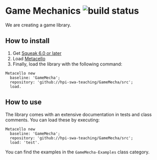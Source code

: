 # Game Mechanics ![build status](https://github.com/hpi-swa-teaching/GameMecha/actions/workflows/main.yml/badge.svg?branch=master)
We are creating a game library.

## How to install
1. Get [Squeak 6.0 or later](http://www.squeak.org)
2. Load [Metacello](https://github.com/metacello/metacello)
3. Finally, load the library with the following command:

```Smalltalk
Metacello new
  baseline: 'GameMecha';
  repository: 'github://hpi-swa-teaching/GameMecha/src';
  load.
```

## How to use
The library comes with an extensive documentation in tests and class comments. You can load these by executing:

```Smalltalk
Metacello new
  baseline: 'GameMecha';
  repository: 'github://hpi-swa-teaching/GameMecha/src';
  load: 'test'.
```

You can find the examples in the ```GameMecha-Examples``` class category.
